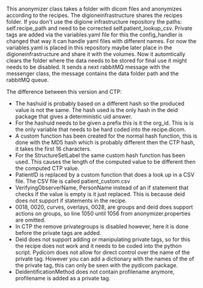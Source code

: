 This anonymizer class takes a folder with dicom files and anonymizes according to the recipes. The digioneinfrastructure shares the recipes folder. If you don't use the digione infrastructure repository the paths: self.recipe_path and need to be corrected self.patient_lookup_csv.  Private tags are added via the variables.yaml file for this the config_handler is changed that way it can handle yaml files with different names. For now the variables.yaml is placed in this repository maybe later place in the digioneinfrastructure and share it with the volumes. Now it automtically clears the folder where the data needs to be stored for final use it might needs to be disabled. It sends a next rabbitMQ message with the messenger class, the message contains the data folder path and the rabbitMQ queue.


The difference between this version and CTP:
- The hashuid is probably based on a different hash so the produced value is not the same. The hash used is the only hash in the deid package that gives a deterministic uid answer.
- For the hashuid needs to be given a prefix this is it the org_id. This is is the only variable that needs to be hard coded into the recipe.dicom.
- A custom function has been created for the normal hash function, this is done with the MD5 hash which is probably different then the CTP hash, it takes the first 16 characters.
- For the StructureSetLabel the same custom hash function has been used. This causes the length of the computed value to be different then the computed CTP value.
- PatientID is replaced by a custom function that does a look up in a CSV file. The CSV file is called patient_custom.csv
- VerifyingObserverName, PersonName instead of an if statement that checks if the value is empty is it just replaced. This is because deid does not support if statements in the recipe.
- 0018, 0020, curves, overlays, 0028, are groups and deid does support actions on groups, so line 1050 until 1056 from anonymizer.properties are omitted.
- In CTP the remove privategroups is disabled however, here it is done before the private tags are added.
- Deid does not support adding or manipulating private tags, so for this the recipe does not work and it needs to be coded into the python script. Pydicom does not allow for direct control over the name of the private tag. However you can add a dictionary with the names of the of the private tag, this can only be seen with the pydicom package.
- DeidentificationMethod does not contain profilename anymore, profilename is added as a private tag.

